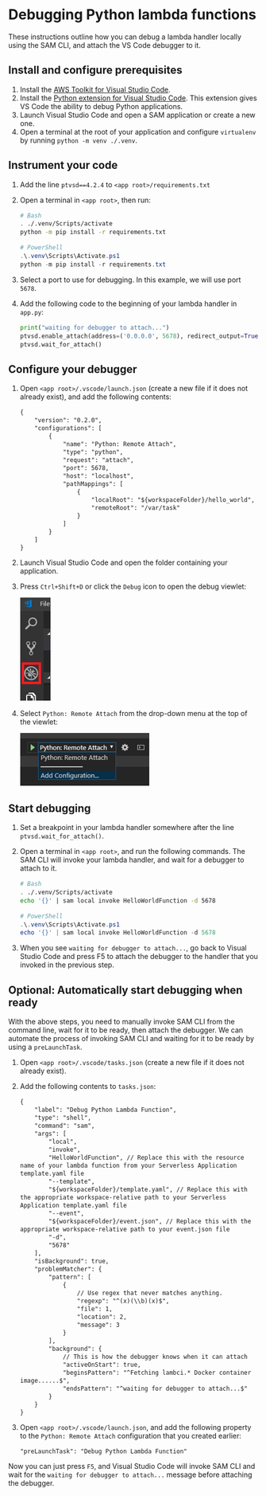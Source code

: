 # Debugging Python lambda functions

These instructions outline how you can debug a lambda handler locally using the SAM CLI, and attach the VS Code debugger to it.

## Install and configure prerequisites

1. Install the [AWS Toolkit for Visual Studio Code](https://github.com/aws/aws-toolkit-vscode#getting-started).
2. Install the [Python extension for Visual Studio Code](https://marketplace.visualstudio.com/items?itemName=ms-python.python). This extension gives VS Code the ability to debug Python applications.
3. Launch Visual Studio Code and open a SAM application or create a new one. <!-- TODO: Link to separate doc with instructions. -->
4. Open a terminal at the root of your application and configure `virtualenv` by running `python -m venv ./.venv`.

## Instrument your code

1. Add the line `ptvsd==4.2.4` to `<app root>/requirements.txt`
2. Open a terminal in `<app root>`, then run:

    ```bash
    # Bash
    . ./.venv/Scripts/activate
    python -m pip install -r requirements.txt
    ```

    ```powershell
    # PowerShell
    .\.venv\Scripts\Activate.ps1
    python -m pip install -r requirements.txt
    ```

3. Select a port to use for debugging. In this example, we will use port `5678`.
4. Add the following code to the beginning of your lambda handler in `app.py`:

    ```python
    print("waiting for debugger to attach...")
    ptvsd.enable_attach(address=('0.0.0.0', 5678), redirect_output=True)
    ptvsd.wait_for_attach()
    ```

## Configure your debugger

1. Open `<app root>/.vscode/launch.json` (create a new file if it does not already exist), and add the following contents:

    ```jsonc
    {
        "version": "0.2.0",
        "configurations": [
            {
                "name": "Python: Remote Attach",
                "type": "python",
                "request": "attach",
                "port": 5678,
                "host": "localhost",
                "pathMappings": [
                    {
                        "localRoot": "${workspaceFolder}/hello_world",
                        "remoteRoot": "/var/task"
                    }
                ]
            }
        ]
    }
    ```

2. Launch Visual Studio Code and open the folder containing your application.
3. Press `Ctrl+Shift+D` or click the `Debug` icon to open the debug viewlet:

    ![Debug Icon](./images/view_debug.png)

4. Select `Python: Remote Attach` from the drop-down menu at the top of the viewlet:

    ![Launch Configuration](./images/select_launch_config.png)

## Start debugging

1. Set a breakpoint in your lambda handler somewhere after the line `ptvsd.wait_for_attach()`.
2. Open a terminal in `<app root>`, and run the following commands. The SAM CLI will invoke your lambda handler, and wait for a debugger to attach to it.

    ```bash
    # Bash
    . ./.venv/Scripts/activate
    echo '{}' | sam local invoke HelloWorldFunction -d 5678
    ```

    ```powershell
    # PowerShell
    .\.venv\Scripts\Activate.ps1
    echo '{}' | sam local invoke HelloWorldFunction -d 5678
    ```

3. When you see `waiting for debugger to attach...`, go back to Visual Studio Code and press F5 to attach the debugger to the handler that you invoked in the previous step.

## Optional: Automatically start debugging when ready

With the above steps, you need to manually invoke SAM CLI from the command line, wait for it to be ready, then attach the debugger. We can automate the process of invoking SAM CLI and waiting for it to be ready by using a `preLaunchTask`.

1. Open `<app root>/.vscode/tasks.json` (create a new file if it does not already exist).
2. Add the following contents to `tasks.json`:

    ```jsonc
    {
        "label": "Debug Python Lambda Function",
        "type": "shell",
        "command": "sam",
        "args": [
            "local",
            "invoke",
            "HelloWorldFunction", // Replace this with the resource name of your lambda function from your Serverless Application template.yaml file
            "--template",
            "${workspaceFolder}/template.yaml", // Replace this with the appropriate workspace-relative path to your Serverless Application template.yaml file
            "--event",
            "${workspaceFolder}/event.json", // Replace this with the appropriate workspace-relative path to your event.json file
            "-d",
            "5678"
        ],
        "isBackground": true,
        "problemMatcher": {
            "pattern": [
                {
                    // Use regex that never matches anything.
                    "regexp": "^(x)(\\b)(x)$",
                    "file": 1,
                    "location": 2,
                    "message": 3
                }
            ],
            "background": {
                // This is how the debugger knows when it can attach
                "activeOnStart": true,
                "beginsPattern": "^Fetching lambci.* Docker container image......$",
                "endsPattern": "^waiting for debugger to attach...$"
            }
        }
    }
    ```

3. Open `<app root>/.vscode/launch.json`, and add the following property to the `Python: Remote Attach` configuration that you created earlier:

    ```jsonc
    "preLaunchTask": "Debug Python Lambda Function"
    ```

Now you can just press `F5`, and Visual Studio Code will invoke SAM CLI and wait for the `waiting for debugger to attach...` message before attaching the debugger.
